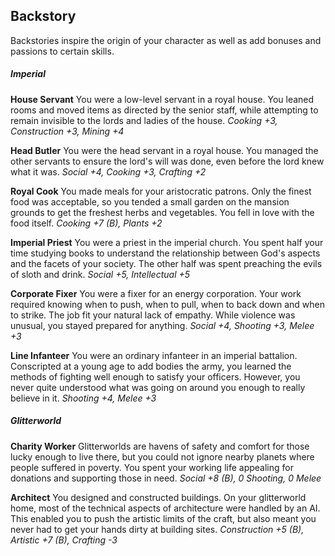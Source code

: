 Backstory
---
Backstories inspire the origin of your character as well as add bonuses and passions to certain skills.


##### Imperial

**House Servant**
You were a low-level servant in a royal house. You leaned rooms and moved items as directed by the senior staff, while attempting to remain invisible to the lords and ladies of the house.
*Cooking +3, Construction +3, Mining +4*

**Head Butler**
You were the head servant in a royal house. You managed the other servants to ensure the lord's will was done, even before the lord knew what it was.
*Social +4, Cooking +3, Crafting +2*

**Royal Cook**
You made meals for your aristocratic patrons. Only the finest food was acceptable, so you tended a small garden on the mansion grounds to get the freshest herbs and vegetables. You fell in love with the food itself.
*Cooking +7 (B), Plants +2*

**Imperial Priest**
You were a priest in the imperial church. You spent half your time studying books to understand the relationship between God's aspects and the facets of your society. The other half was spent preaching the evils of sloth and drink.
*Social +5, Intellectual +5*

**Corporate Fixer**
You were a fixer for an energy corporation. Your work required knowing when to push, when to pull, when to back down and when to strike. The job fit your natural lack of empathy. While violence was unusual, you stayed prepared for anything.
*Social +4, Shooting +3, Melee +3*

**Line Infanteer**
You were an ordinary infanteer in an imperial battalion. Conscripted at a young age to add bodies the army, you learned the methods of fighting well enough to satisfy your officers. However, you never quite understood what was going on around you enough to really believe in it.
*Shooting +4, Melee +3*


##### Glitterworld

**Charity Worker**
Glitterworlds are havens of safety and comfort for those lucky enough to live there, but you could not ignore nearby planets where people suffered in poverty. You spent your working life appealing for donations and supporting those in need.
*Social +8 (B), 0 Shooting, 0 Melee*

**Architect**
You designed and constructed buildings. On your glitterworld home, most of the technical aspects of architecture were handled by an AI. This enabled you to push the artistic limits of the craft, but also meant you never had to get your hands dirty at building sites.
*Construction +5 (B), Artistic +7 (B), Crafting -3*


